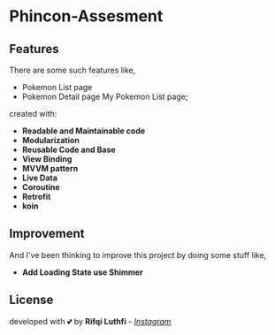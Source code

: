 
# Phincon-Assesment

## Features
There are some such features like,
- Pokemon List page
- Pokemon Detail page
My Pokemon List page;

created with:
- **Readable and Maintainable code**
- **Modularization**
- **Reusable Code and Base**
- **View Binding**
- **MVVM pattern**
- **Live Data**
- **Coroutine**
- **Retrofit**
- **koin**

## Improvement
And I've been thinking to improve this project by doing some stuff like,
- **Add Loading State use Shimmer**

## License
developed with 💕 by **Rifqi Luthfi** - *[Instagram](https://www.instagram.com/rifqi.luthfi)*
